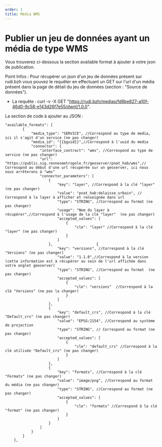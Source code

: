```yaml
---
order: 1
title: Média WMS
---
```


# Publier un jeu de données ayant un média de type WMS

Vous trouverez ci-dessous la section available format à ajouter à votre json de publication. 

Point Infos : Pour récupérer un json d'un jeu de données présent sur rudi.bzh vous pouvez le requêter en effectuant un GET sur l'url d'un média présent dans la page de détail du jeu de données (section : "Source de données"). 
* La requête : curl -v -X GET "https://rudi.bzh/medias/fd6be827-a10f-46d0-9c58-e143d26f7e55/dwnl/1.0.0".

La section de code à ajouter au JSON : 

```
"available_formats": [
        {
            "media_type": "SERVICE", //Correspond au type de media, ici il s'agit d'un service (ne pas changer)
            "media_id": "{{$guid}}",//Correspond à l'uuid du media
            "connector": {
                "interface_contract": "wms", //Correspond au type de service (ne pas changer)
                "url": "https://public.sig.rennesmetropole.fr/geoserver/pnat_hab/wms",// Corresopnd au début d'une url récupérée sur un geoserver, ici nous nous arrêterons à "wms"
                "connector_parameters": [
                    {
                        "key": "layer", //Correspond à la clé "layer" (ne pas changer)
                        "value": "pnat_hab:delaisse_urbain", // Correspond à la layer à afficher et renseignée dans url
                        "type": "STRING", //Correspond au format (ne pas changer)
                        "usage": "Nom du layer à récupérer",//Correspond à l'usage de la clé "layer"  (ne pas changer)
                        "accepted_values": [
                            {
                                "cle": "layer" //Correspond à la clé "layer" (ne pas changer)
                            }
                        ]
                    },                    {
                        "key": "versions", //Correspond à la clé "Versions" (ne pas changer)
                        "value": "1.1.0",//Correspond à la version (cette information est à récupérer au sein de l'url affichée dans votre onglet geoserver)
                        "type": "STRING", //Correspond au format  (ne pas changer)
                        "accepted_values": [
                            {
                                "cle": "versions"  //Correspond à la clé "Versions" (ne pas la changer)
                            }
                        ]
                    },
                    {
                        "key": "default_crs", //Correspond à la clé "Default_crs" (ne pas changer)
                        "value": "EPSG:2154", //Correspond au système de projection
                        "type": "STRING", // Correspond au format (ne pas changer)
                        "accepted_values": [
                            {
                                "cle": "default_crs" //Correspond à la clé utilisée "Default_crs" (ne pas changer)
                            }
                        ]
                    },
                    {
                        "key": "formats", //Correspond à la clé "Formats" (ne pas changer)
                        "value": "image/png", //Correspond au format du média (ne pas changer)
                        "type": "STRING", //Correspond au format (ne pas changer)
                        "accepted_values": [
                            {
                                "cle": "formats" //Correspond à la clé "format" (ne pas changer) 
                            }
                        ]
                    }
                ]
            }
        }
    ],
```
